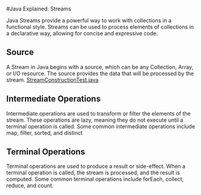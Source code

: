 #Java Explained: Streams

Java Streams provide a powerful way to work with collections in a functional style. Streams can be used to process elements of collections in a declarative way, allowing for concise and expressive code.

## Source
A Stream in Java begins with a source, which can be any Collection, Array, or I/O resource. The source provides the data that will be processed by the stream.
[StreamConstructionTest.java](../src/javaExplained/streams/StreamConstructionTest.java)

## Intermediate Operations
Intermediate operations are used to transform or filter the elements of the stream. These operations are lazy, meaning they do not execute until a terminal operation
is called. Some common intermediate operations include map, filter, sorted, and distinct

## Terminal Operations
Terminal operations are used to produce a result or side-effect. 
When a terminal operation is called, the stream is processed, 
and the result is computed. Some common terminal operations 
include forEach, collect, reduce, and count.